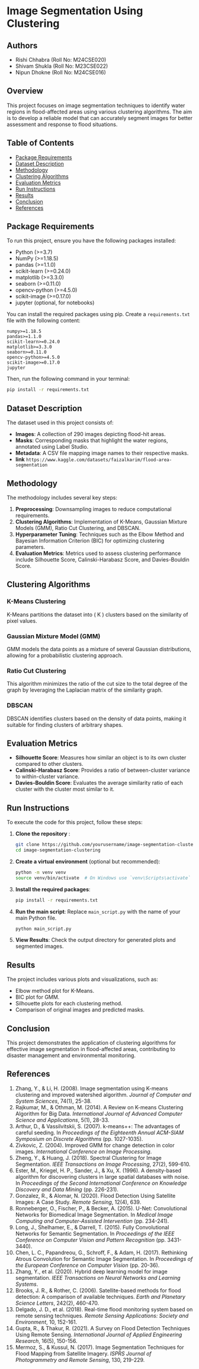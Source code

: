 
# Image Segmentation Using Clustering

## Authors
- Rishi Chhabra (Roll No: M24CSE020)
- Shivam Shukla (Roll No: M23CSE022)
- Nipun Dhokne (Roll No: M24CSE016)

## Overview
This project focuses on image segmentation techniques to identify water regions in flood-affected areas using various clustering algorithms. The aim is to develop a reliable model that can accurately segment images for better assessment and response to flood situations.

## Table of Contents
- [Package Requirements](#package-requirements)
- [Dataset Description](#dataset-description)
- [Methodology](#methodology)
- [Clustering Algorithms](#clustering-algorithms)
- [Evaluation Metrics](#evaluation-metrics)
- [Run Instructions](#run-instructions)
- [Results](#results)
- [Conclusion](#conclusion)
- [References](#references)

## Package Requirements
To run this project, ensure you have the following packages installed:

- Python (>=3.7)
- NumPy (>=1.18.5)
- pandas (>=1.1.0)
- scikit-learn (>=0.24.0)
- matplotlib (>=3.3.0)
- seaborn (>=0.11.0)
- opencv-python (>=4.5.0)
- scikit-image (>=0.17.0)
- jupyter (optional, for notebooks)

You can install the required packages using pip. Create a `requirements.txt` file with the following content:

```
numpy>=1.18.5
pandas>=1.1.0
scikit-learn>=0.24.0
matplotlib>=3.3.0
seaborn>=0.11.0
opencv-python>=4.5.0
scikit-image>=0.17.0
jupyter
```

Then, run the following command in your terminal:

```bash
pip install -r requirements.txt
```

## Dataset Description
The dataset used in this project consists of:
- **Images**: A collection of 290 images depicting flood-hit areas.
- **Masks**: Corresponding masks that highlight the water regions, annotated using Label Studio.
- **Metadata**: A CSV file mapping image names to their respective masks.
- **link** `https://www.kaggle.com/datasets/faizalkarim/flood-area-segmentation`

## Methodology
The methodology includes several key steps:
1. **Preprocessing**: Downsampling images to reduce computational requirements.
2. **Clustering Algorithms**: Implementation of K-Means, Gaussian Mixture Models (GMM), Ratio Cut Clustering, and DBSCAN.
3. **Hyperparameter Tuning**: Techniques such as the Elbow Method and Bayesian Information Criterion (BIC) for optimizing clustering parameters.
4. **Evaluation Metrics**: Metrics used to assess clustering performance include Silhouette Score, Calinski-Harabasz Score, and Davies-Bouldin Score.

## Clustering Algorithms
### K-Means Clustering
K-Means partitions the dataset into \( K \) clusters based on the similarity of pixel values.

### Gaussian Mixture Model (GMM)
GMM models the data points as a mixture of several Gaussian distributions, allowing for a probabilistic clustering approach.

### Ratio Cut Clustering
This algorithm minimizes the ratio of the cut size to the total degree of the graph by leveraging the Laplacian matrix of the similarity graph.

### DBSCAN
DBSCAN identifies clusters based on the density of data points, making it suitable for finding clusters of arbitrary shapes.

## Evaluation Metrics
- **Silhouette Score**: Measures how similar an object is to its own cluster compared to other clusters.
- **Calinski-Harabasz Score**: Provides a ratio of between-cluster variance to within-cluster variance.
- **Davies-Bouldin Score**: Evaluates the average similarity ratio of each cluster with the cluster most similar to it.

## Run Instructions
To execute the code for this project, follow these steps:

1. **Clone the repository** :
   ```bash
   git clone https://github.com/yourusername/image-segmentation-clustering.git
   cd image-segmentation-clustering
   ```

2. **Create a virtual environment** (optional but recommended):
   ```bash
   python -m venv venv
   source venv/bin/activate  # On Windows use `venv\Scripts\activate`
   ```

3. **Install the required packages**:
   ```bash
   pip install -r requirements.txt
   ```

4. **Run the main script**:
   Replace `main_script.py` with the name of your main Python file.
   ```bash
   python main_script.py
   ```

5. **View Results**: Check the output directory for generated plots and segmented images.

## Results
The project includes various plots and visualizations, such as:
- Elbow method plot for K-Means.
- BIC plot for GMM.
- Silhouette plots for each clustering method.
- Comparison of original images and predicted masks.

## Conclusion
This project demonstrates the application of clustering algorithms for effective image segmentation in flood-affected areas, contributing to disaster management and environmental monitoring.

## References
1. Zhang, Y., & Li, H. (2008). Image segmentation using K-means clustering and improved watershed algorithm. *Journal of Computer and System Sciences*, 74(1), 25-38.
2. Rajkumar, M., & Othman, M. (2014). A Review on K-means Clustering Algorithm for Big Data. *International Journal of Advanced Computer Science and Applications*, 5(1), 28-33.
3. Arthur, D., & Vassilvitskii, S. (2007). k-means++: The advantages of careful seeding. In *Proceedings of the Eighteenth Annual ACM-SIAM Symposium on Discrete Algorithms* (pp. 1027-1035).
4. Zivkovic, Z. (2004). Improved GMM for change detection in color images. *International Conference on Image Processing*.
5. Zheng, Y., & Huang, J. (2018). Spectral Clustering for Image Segmentation. *IEEE Transactions on Image Processing*, 27(2), 599-610.
6. Ester, M., Kriegel, H. P., Sander, J., & Xu, X. (1996). A density-based algorithm for discovering clusters in large spatial databases with noise. In *Proceedings of the Second International Conference on Knowledge Discovery and Data Mining* (pp. 226-231).
7. Gonzalez, R., & Alomar, N. (2020). Flood Detection Using Satellite Images: A Case Study. *Remote Sensing*, 12(4), 639.
8. Ronneberger, O., Fischer, P., & Becker, A. (2015). U-Net: Convolutional Networks for Biomedical Image Segmentation. In *Medical Image Computing and Computer-Assisted Intervention* (pp. 234-241).
9. Long, J., Shelhamer, E., & Darrell, T. (2015). Fully Convolutional Networks for Semantic Segmentation. In *Proceedings of the IEEE Conference on Computer Vision and Pattern Recognition* (pp. 3431-3440).
10. Chen, L. C., Papandreou, G., Schroff, F., & Adam, H. (2017). Rethinking Atrous Convolution for Semantic Image Segmentation. In *Proceedings of the European Conference on Computer Vision* (pp. 20-36).
11. Zhang, Y., et al. (2020). Hybrid deep learning model for image segmentation. *IEEE Transactions on Neural Networks and Learning Systems*.
12. Brooks, J. R., & Rother, C. (2006). Satellite-based methods for flood detection: A comparison of available techniques. *Earth and Planetary Science Letters*, 242(2), 460-470.
13. Delgado, J. D., et al. (2018). Real-time flood monitoring system based on remote sensing techniques. *Remote Sensing Applications: Society and Environment*, 10, 152-161.
14. Gupta, R., & Thakur, R. (2021). A Survey on Flood Detection Techniques Using Remote Sensing. *International Journal of Applied Engineering Research*, 16(5), 150-156.
15. Mermoz, S., & Kussul, N. (2017). Image Segmentation Techniques for Flood Mapping from Satellite Imagery. *ISPRS Journal of Photogrammetry and Remote Sensing*, 130, 219-229.
